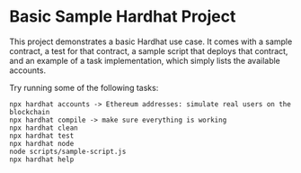 # Basic Sample Hardhat Project

This project demonstrates a basic Hardhat use case. It comes with a sample contract, a test for that contract, a sample script that deploys that contract, and an example of a task implementation, which simply lists the available accounts.

Try running some of the following tasks:

```shell
npx hardhat accounts -> Ethereum addresses: simulate real users on the blockchain
npx hardhat compile -> make sure everything is working
npx hardhat clean
npx hardhat test
npx hardhat node
node scripts/sample-script.js
npx hardhat help
```
